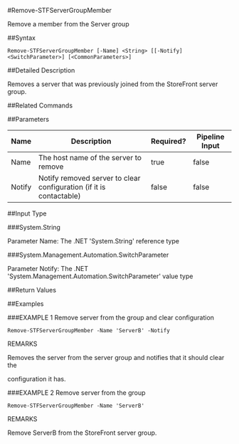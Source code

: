 #Remove-STFServerGroupMember
Remove a member from the Server group
##Syntax
```Remove-STFServerGroupMember [-Name] <String> [[-Notify] <SwitchParameter>] [<CommonParameters>]
```
##Detailed Description
Removes a server that was previously joined from the StoreFront server group.
##Related Commands
##Parameters
|Name|Description|Required?|Pipeline Input||--|--|--|--||Name|The host name of the server to remove|true|false||Notify|Notify removed server to clear configuration (if it is contactable)|false|false|##Input Type
###System.String
Parameter Name: The .NET 'System.String' reference type
###System.Management.Automation.SwitchParameter
Parameter Notify: The .NET 'System.Management.Automation.SwitchParameter' value type
##Return Values
##Examples
###EXAMPLE 1 Remove server from the group and clear configuration
```Remove-STFServerGroupMember -Name 'ServerB' -Notify
```
REMARKS
Removes the server from the server group and notifies that it should clear the
configuration it has.
###EXAMPLE 2 Remove server from the group
```Remove-STFServerGroupMember -Name 'ServerB'
```
REMARKS
Remove ServerB from the StoreFront server group.
